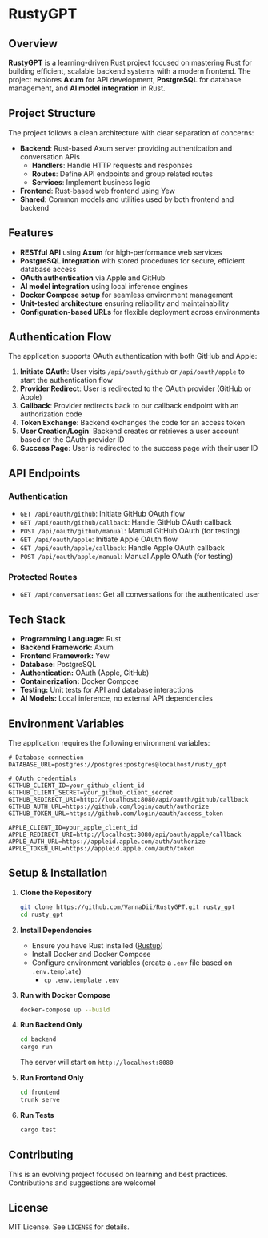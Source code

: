 # RustyGPT

## Overview

**RustyGPT** is a learning-driven Rust project focused on mastering Rust for building efficient, scalable backend systems with a modern frontend. The project explores **Axum** for API development, **PostgreSQL** for database management, and **AI model integration** in Rust.

## Project Structure

The project follows a clean architecture with clear separation of concerns:

- **Backend**: Rust-based Axum server providing authentication and conversation APIs
  - **Handlers**: Handle HTTP requests and responses
  - **Routes**: Define API endpoints and group related routes
  - **Services**: Implement business logic
- **Frontend**: Rust-based web frontend using Yew
- **Shared**: Common models and utilities used by both frontend and backend

## Features

- **RESTful API** using **Axum** for high-performance web services
- **PostgreSQL integration** with stored procedures for secure, efficient database access
- **OAuth authentication** via Apple and GitHub
- **AI model integration** using local inference engines
- **Docker Compose setup** for seamless environment management
- **Unit-tested architecture** ensuring reliability and maintainability
- **Configuration-based URLs** for flexible deployment across environments

## Authentication Flow

The application supports OAuth authentication with both GitHub and Apple:

1. **Initiate OAuth**: User visits `/api/oauth/github` or `/api/oauth/apple` to start the authentication flow
2. **Provider Redirect**: User is redirected to the OAuth provider (GitHub or Apple)
3. **Callback**: Provider redirects back to our callback endpoint with an authorization code
4. **Token Exchange**: Backend exchanges the code for an access token
5. **User Creation/Login**: Backend creates or retrieves a user account based on the OAuth provider ID
6. **Success Page**: User is redirected to the success page with their user ID

## API Endpoints

### Authentication

- `GET /api/oauth/github`: Initiate GitHub OAuth flow
- `GET /api/oauth/github/callback`: Handle GitHub OAuth callback
- `POST /api/oauth/github/manual`: Manual GitHub OAuth (for testing)
- `GET /api/oauth/apple`: Initiate Apple OAuth flow
- `GET /api/oauth/apple/callback`: Handle Apple OAuth callback
- `POST /api/oauth/apple/manual`: Manual Apple OAuth (for testing)

### Protected Routes

- `GET /api/conversations`: Get all conversations for the authenticated user

## Tech Stack

- **Programming Language:** Rust
- **Backend Framework:** Axum
- **Frontend Framework:** Yew
- **Database:** PostgreSQL
- **Authentication:** OAuth (Apple, GitHub)
- **Containerization:** Docker Compose
- **Testing:** Unit tests for API and database interactions
- **AI Models:** Local inference, no external API dependencies

## Environment Variables

The application requires the following environment variables:

```
# Database connection
DATABASE_URL=postgres://postgres:postgres@localhost/rusty_gpt

# OAuth credentials
GITHUB_CLIENT_ID=your_github_client_id
GITHUB_CLIENT_SECRET=your_github_client_secret
GITHUB_REDIRECT_URI=http://localhost:8080/api/oauth/github/callback
GITHUB_AUTH_URL=https://github.com/login/oauth/authorize
GITHUB_TOKEN_URL=https://github.com/login/oauth/access_token

APPLE_CLIENT_ID=your_apple_client_id
APPLE_REDIRECT_URI=http://localhost:8080/api/oauth/apple/callback
APPLE_AUTH_URL=https://appleid.apple.com/auth/authorize
APPLE_TOKEN_URL=https://appleid.apple.com/auth/token
```

## Setup & Installation

1. **Clone the Repository**

   ```sh
   git clone https://github.com/VannaDii/RustyGPT.git rusty_gpt
   cd rusty_gpt
   ```

2. **Install Dependencies**

   - Ensure you have Rust installed ([Rustup](https://rustup.rs/))
   - Install Docker and Docker Compose
   - Configure environment variables (create a `.env` file based on `.env.template`)
     - `cp .env.template .env`

3. **Run with Docker Compose**

   ```sh
   docker-compose up --build
   ```

4. **Run Backend Only**

   ```sh
   cd backend
   cargo run
   ```

   The server will start on `http://localhost:8080`

5. **Run Frontend Only**

   ```sh
   cd frontend
   trunk serve
   ```

6. **Run Tests**
   ```sh
   cargo test
   ```

## Contributing

This is an evolving project focused on learning and best practices. Contributions and suggestions are welcome!

## License

MIT License. See `LICENSE` for details.
